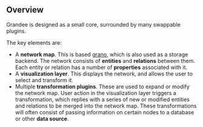 
## Overview

Grandee is designed as a small core, surrounded by many swappable plugins.

The key elements are:
 * A **network map**. This is based [grano](http://granoproject.org/docs/), which is also used as a storage backend. The network consists of **entities** and **relations** between them. Each entity or relation has a number of **properties** associated with it.
 * A **visualization layer**. This displays the network, and allows the user to select and transform it. 
 * Multiple **transformation plugins**. These are used to expand or modify the network map. User action in the visualization layer triggers a transformation, which replies with a series of new or modified entities and relations to be merged into the network map. These transformations will often consist of passing information on certain nodes to a database or other **data source**. 

